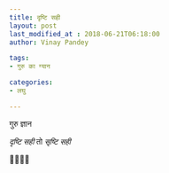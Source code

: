 ```yaml
---
title: दृष्टि सही
layout: post
last_modified_at : 2018-06-21T06:18:00
author: Vinay Pandey

tags:
- गुरु का ग्यान

categories:
- लघु

---
```


गुरु ज्ञान

*दृष्टि सही*
तो
*सृष्टि सही*


🙏🌷🌷🙏
